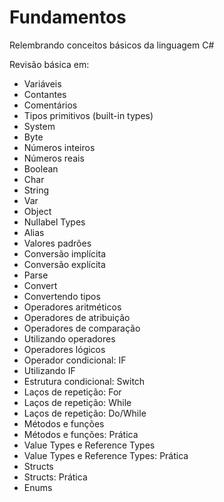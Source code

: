 # Fundamentos
Relembrando conceitos básicos da linguagem C#

Revisão básica em:
* Variáveis
* Contantes
* Comentários
* Tipos primitivos (built-in types)
* System
* Byte
* Números inteiros
* Números reais
* Boolean
* Char
* String
* Var
* Object
* Nullabel Types
* Alias
* Valores padrões
* Conversão implícita
* Conversão explícita
* Parse
* Convert
* Convertendo tipos
* Operadores aritméticos
* Operadores de atribuição
* Operadores de comparação
* Utilizando operadores
* Operadores lógicos
* Operador condicional: IF
* Utilizando IF
* Estrutura condicional: Switch
* Laços de repetição: For
* Laços de repetição: While
* Laços de repetição: Do/While
* Métodos e funções
* Métodos e funções: Prática
* Value Types e Reference Types
* Value Types e Reference Types: Prática
* Structs
* Structs: Prática
* Enums

